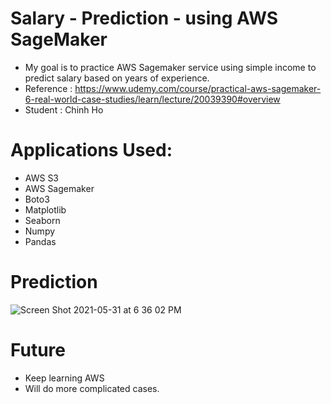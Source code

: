 # Salary - Prediction - using AWS SageMaker

- My goal is to practice AWS Sagemaker service using simple income to predict salary based on years of experience. 
- Reference : https://www.udemy.com/course/practical-aws-sagemaker-6-real-world-case-studies/learn/lecture/20039390#overview
- Student : Chinh Ho

# Applications Used:

- AWS S3
- AWS Sagemaker
- Boto3
- Matplotlib
- Seaborn
- Numpy
- Pandas

# Prediction

![Screen Shot 2021-05-31 at 6 36 02 PM](https://user-images.githubusercontent.com/72099238/120249066-39009600-c23f-11eb-8a3f-60150888741a.png)

# Future

- Keep learning AWS
- Will do more complicated cases.
